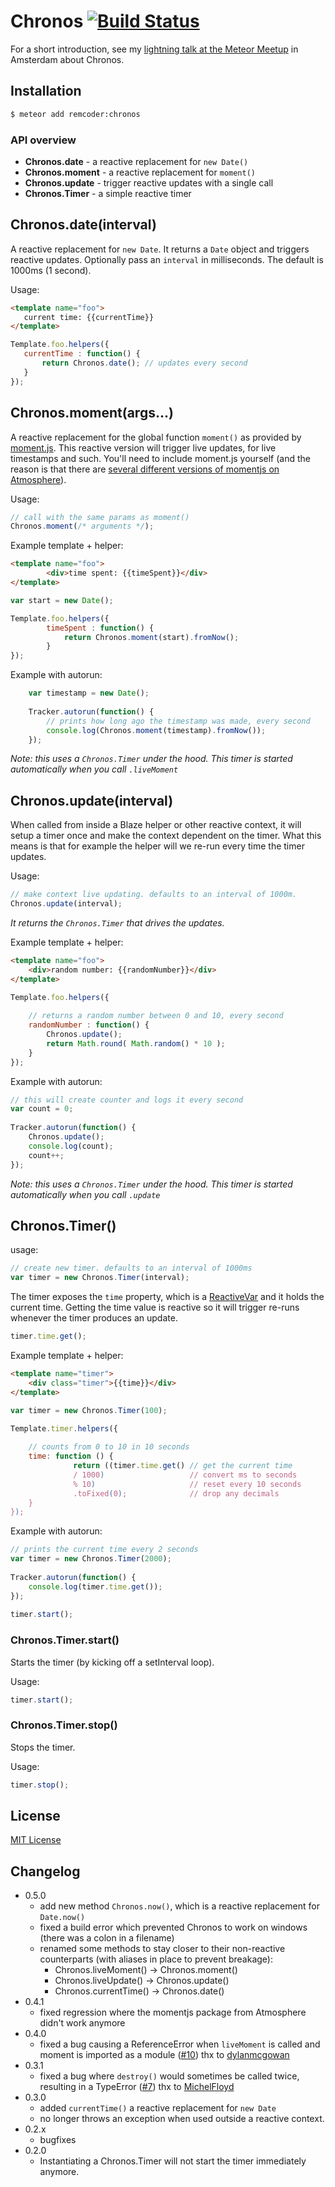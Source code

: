# Chronos [![Build Status](https://travis-ci.org/remcoder/chronos.svg?branch=master)](https://travis-ci.org/remcoder/chronos)

For a short introduction, see my [lightning talk at the Meteor Meetup](http://vimeo.com/129601361) in Amsterdam about Chronos.

## Installation

```bash
$ meteor add remcoder:chronos
```

### API overview

 * __Chronos.date__ - a reactive replacement for `new Date()`
 * __Chronos.moment__ - a reactive replacement for `moment()` 
 * __Chronos.update__ - trigger reactive updates with a single call 
 * __Chronos.Timer__ - a simple reactive timer

## Chronos.date(interval)
A reactive replacement for `new Date`. It returns a `Date` object and triggers reactive updates.
Optionally pass an `interval` in milliseconds. The default is 1000ms (1 second).

Usage:

```html
<template name="foo">
   current time: {{currentTime}}
</template>
```

```javascript
Template.foo.helpers({
   currentTime : function() {
       return Chronos.date(); // updates every second
   }
});
```
	
## Chronos.moment(args...)
A reactive replacement for the global function `moment()` as provided by [moment.js](http://momentjs.com/). This reactive version will trigger live updates, for live timestamps and such.
 You'll need to include moment.js yourself (and the reason is that there are [several different versions of momentjs on Atmosphere](https://atmospherejs.com/?q=moment)).

Usage:

```javascript
// call with the same params as moment()
Chronos.moment(/* arguments */); 
```
 
Example template + helper:

```html
<template name="foo">
		<div>time spent: {{timeSpent}}</div>
</template>
```

```javascript
var start = new Date();

Template.foo.helpers({
		timeSpent : function() {
    		return Chronos.moment(start).fromNow();
		}
});
```

Example with autorun:

```javascript
	var timestamp = new Date();
	
	Tracker.autorun(function() {
		// prints how long ago the timestamp was made, every second
		console.log(Chronos.moment(timestamp).fromNow());
	});
```
	
_Note: this uses a `Chronos.Timer` under the hood. This timer is started automatically when you call `.liveMoment`_

## Chronos.update(interval)
When called from inside a Blaze helper or other reactive context, it will setup a timer once and make the context dependent on the timer. What this means is that for example the helper will we re-run every time the timer updates.

Usage:

```javascript
// make context live updating. defaults to an interval of 1000m.
Chronos.update(interval);
```

_It returns the `Chronos.Timer` that drives the updates._
	
Example template + helper:

```html	
<template name="foo">
	<div>random number: {{randomNumber}}</div>
</template>
```	

```javascript
Template.foo.helpers({
	
	// returns a random number between 0 and 10, every second
	randomNumber : function() {
		Chronos.update();
		return Math.round( Math.random() * 10 );
	}
});
```

Example with autorun:

```javascript
// this will create counter and logs it every second
var count = 0;
	
Tracker.autorun(function() {
	Chronos.update();
	console.log(count);
	count++;
});
```
	
_Note: this uses a `Chronos.Timer` under the hood. This timer is started automatically when you call `.update`_


 
## Chronos.Timer()
usage:

```javascript
// create new timer. defaults to an interval of 1000ms
var timer = new Chronos.Timer(interval);
```
	
The timer exposes the `time` property, which is a [ReactiveVar](http://docs.meteor.com/#/full/reactivevar) and it holds the current time.
Getting the time value is reactive so it will trigger re-runs whenever the timer produces an update.

```javascript
timer.time.get();
```

Example template + helper:

```html	
<template name="timer">
	<div class="timer">{{time}}</div>
</template>
```

```javascript	
var timer = new Chronos.Timer(100);

Template.timer.helpers({
	
	// counts from 0 to 10 in 10 seconds
	time: function () {
	          return ((timer.time.get() // get the current time
	          / 1000)                   // convert ms to seconds
	          % 10)						// reset every 10 seconds
	          .toFixed(0);				// drop any decimals
	}	
});
```

Example with autorun: 	

```javascript
// prints the current time every 2 seconds
var timer = new Chronos.Timer(2000);
	
Tracker.autorun(function() {
	console.log(timer.time.get());
});
	
timer.start();
```

### Chronos.Timer.start()
Starts the timer (by kicking off a setInterval loop). 

Usage:

```javascript
timer.start();
```	

### Chronos.Timer.stop()
Stops the timer.

Usage:

```javascript
timer.stop();
```	

## License

[MIT License](LICENSE.txt)

## Changelog
 - 0.5.0
     - add new method `Chronos.now()`, which is a reactive replacement for `Date.now()`
     - fixed a build error which prevented Chronos to work on windows (there was a colon in a filename)
     - renamed some methods to stay closer to their non-reactive counterparts (with aliases in place to prevent breakage):
     	- Chronos.liveMoment() -> Chronos.moment()
     	- Chronos.liveUpdate() -> Chronos.update()
     	- Chronos.currentTime() -> Chronos.date()
 - 0.4.1
 	- fixed regression where the momentjs package from Atmosphere didn't work anymore
 - 0.4.0
    - fixed a bug causing a ReferenceError when `liveMoment` is called and moment is imported as a module
  ([#10](https://github.com/remcoder/chronos/issues/10))
  thx to [dylanmcgowan](https://github.com/dylanmcgowan)
 - 0.3.1
 	 - fixed a bug where `destroy()` would sometimes be called twice, resulting in a TypeError ([#7](https://github.com/remcoder/chronos/issues/7))
 	 thx to [MichelFloyd](https://github.com/MichelFloyd)
 - 0.3.0
	 - added `currentTime()` a reactive replacement for `new Date`
   	 - no longer throws an exception when used outside a reactive context.
 - 0.2.x
 	- bugfixes
 - 0.2.0
 	- Instantiating a Chronos.Timer will not start the timer immediately anymore.
